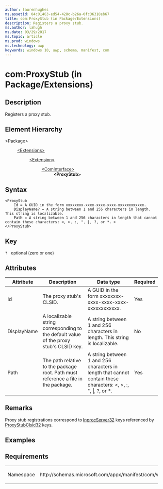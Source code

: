 ```yaml
---
author: laurenhughes
ms.assetid: 04c01463-ed54-428c-b26a-0fc36310eb67
title: com:ProxyStub (in Package/Extensions)
description: Registers a proxy stub.
ms.author: lahugh
ms.date: 03/29/2017
ms.topic: article
ms.prod: windows
ms.technology: uwp
keywords: windows 10, uwp, schema, manifest, com
---
```



# com:ProxyStub (in Package/Extensions)

## Description
Registers a proxy stub.

## Element Hierarchy
<dl>
<dt><a href="element-package.md">&lt;Package&gt;</a></dt>
<dd>
<dl>
<dt><a href="element-extensions.md">&lt;Extensions&gt;</a></dt>
<dd>
<dl>
<dt><a href="element-extension.md">&lt;Extension&gt;</a></dt>
<dd>
<dl>
<dt><a href="element-com-package-cominterface.md">&lt;ComInterface&gt;</a></dt>
<dd><b>&lt;ProxyStub&gt;</b></dd>
</dl>
</dd>
</dl>
</dd>
</dl>
</dd>
</dl>



## Syntax
```syntax
<ProxyStub
    Id = A GUID in the form xxxxxxxx-xxxx-xxxx-xxxx-xxxxxxxxxxxx.
    DisplayName? = A string between 1 and 256 characters in length. This string is localizable.
    Path = A string between 1 and 256 characters in length that cannot contain these characters: <, >, :, ", |, ?, or *. >
</ProxyStub>
```

## Key
`?`    optional (zero or one)  

## Attributes

| Attribute | Description | Data type | Required |
|-----------|-------------|-----------|----------|
| Id | The proxy stub's CLSID. | A GUID in the form xxxxxxxx-xxxx-xxxx-xxxx-xxxxxxxxxxxx. | Yes |
| DisplayName | A localizable string corresponding to the default value of the proxy stub's CLSID key. | A string between 1 and 256 characters in length. This string is localizable. | No |
| Path | The path relative to the package root. Path must reference a file in the package. | A string between 1 and 256 characters in length that cannot contain these characters: <, >, :, ", &#124;, ?, or *. | Yes |

## Remarks
Proxy stub registrations correspond to [InprocServer32](https://msdn.microsoft.com/library/windows/desktop/ms682390.aspx) keys referenced by [ProxyStubClsid32](https://msdn.microsoft.com/library/windows/desktop/ms688573.aspx) keys.

## Examples

## Requirements
<table>
<colgroup>
<col width="50%" />
<col width="50%" />
</colgroup>
<tbody>
<tr class="odd">
<td><p>Namespace</p></td>
<td><p>http://schemas.microsoft.com/appx/manifest/com/windows10</p></td>
</tr>
</tbody>
</table>